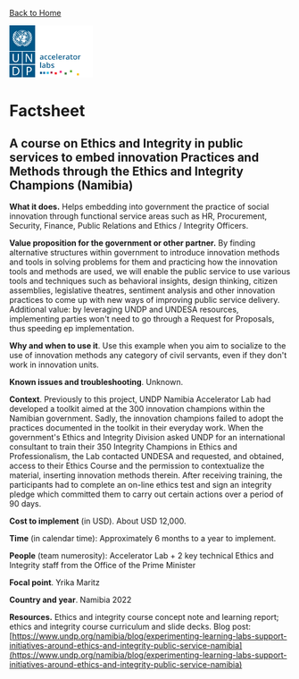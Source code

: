 [Back to Home](../../README.md)


<img src="../../public/imgs/UNDP_accelerator_labs_logo_vertical_color_RGB.png"  width="150" alt="undp_accelerator_labs_logo">

# Factsheet

## A course on Ethics and Integrity in public services to embed innovation Practices and Methods through the Ethics and Integrity Champions (Namibia)

**What it does.** Helps embedding into government the practice of social innovation through functional service areas such as HR, Procurement, Security, Finance, Public Relations and Ethics / Integrity Officers.

**Value proposition for the government or other partner.** By finding alternative structures within government to introduce innovation methods and tools in solving problems for them and practicing how the innovation tools and methods are used, we will enable the public service to use various tools and techniques such as behavioral insights, design thinking, citizen assemblies, legislative theatres, sentiment analysis and other innovation practices to come up with new ways of improving public service delivery. Additional value: by leveraging UNDP and UNDESA resources, implementing parties won't need to go through a Request for Proposals, thus speeding ep implementation.

**Why and when to use it**. Use this example when you aim to socialize to the use of innovation methods any category of civil servants, even if they don't work in innovation units.

**Known issues and troubleshooting**. Unknown.

**Context**. Previously to this project, UNDP Namibia Accelerator Lab had developed a toolkit aimed at the 300 innovation champions within the Namibian government. Sadly, the innovation champions failed to adopt the practices documented in the toolkit in their everyday work. When the government's Ethics and Integrity Division asked UNDP for an international consultant to train their 350 Integrity Champions in Ethics and Professionalism, the Lab contacted UNDESA and requested, and obtained, access to their Ethics Course and the permission to contextualize the material, inserting innovation methods therein. After receiving training, the participants had to complete an on-line ethics test and sign an integrity pledge which committed them to carry out certain actions over a period of 90 days.

**Cost to implement** (in USD). About USD 12,000.

**Time** (in calendar time): Approximately 6 months to a year to implement.

**People** (team numerosity): Accelerator Lab + 2 key technical Ethics and Integrity staff from the Office of the Prime Minister

**Focal point**. Yrika Maritz

**Country and year**. Namibia 2022

**Resources.** Ethics and integrity course concept note and learning report; ethics and integrity course curriculum and slide decks. Blog post: [https://www.undp.org/namibia/blog/experimenting-learning-labs-support-initiatives-around-ethics-and-integrity-public-service-namibia](https://www.undp.org/namibia/blog/experimenting-learning-labs-support-initiatives-around-ethics-and-integrity-public-service-namibia)